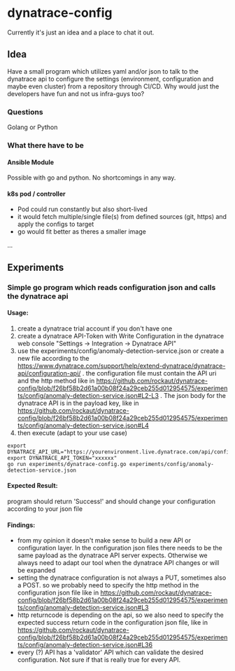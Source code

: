 # dynatrace-config
Currently it's just an idea and a place to chat it out.

## Idea

Have a small program which utilizes yaml and/or json to talk to the dynatrace api to configure the settings (environment, configuration and maybe even cluster) from a repository through CI/CD. Why would just the developers have fun and not us infra-guys too?

### Questions
Golang or Python

### What there have to be

#### Ansible Module

Possible with go and python. No shortcomings in any way.

#### k8s pod / controller

- Pod could run constantly but also short-lived
- it would fetch multiple/single file(s) from defined sources (git, https) and apply the configs to target
- go would fit better as theres a smaller image

...

## Experiments

### Simple go program which reads configuration json and calls the dynatrace api

#### Usage:
1. create a dynatrace trial account if you don't have one
2. create a dynatrace API-Token with Write Configuration in the dynatrace web console "Settings -> Integration -> Dynatrace API"
3. use the experiments/config/anomaly-detection-service.json or create a new file according to the https://www.dynatrace.com/support/help/extend-dynatrace/dynatrace-api/configuration-api/ . the configuration file must contain the API uri and the http method like in https://github.com/rockaut/dynatrace-config/blob/f26bf58b2d61a00b08f24a29ceb255d012954575/experiments/config/anomaly-detection-service.json#L2-L3 . The json body for the dynatrace API is in the payload key, like in https://github.com/rockaut/dynatrace-config/blob/f26bf58b2d61a00b08f24a29ceb255d012954575/experiments/config/anomaly-detection-service.json#L4
4. then execute (adapt to your use case)
```
export DYNATRACE_API_URL="https://yourenvironment.live.dynatrace.com/api/config"
export DYNATRACE_API_TOKEN="xxxxxx"
go run experiments/dynatrace-config.go experiments/config/anomaly-detection-service.json
```

#### Expected Result:
program should return 'Success!' and should change your configuration according to your json file

#### Findings:
- from my opinion it doesn't make sense to build a new API or configuration layer. In the configuration json files there needs to be the same payload as the dynatrace API server expects. Otherwise we always need to adapt our tool when the dynatrace API changes or will be expanded
- setting the dynatrace configuration is not always a PUT, sometimes also a POST. so we probably need to specify the http method in the configuration json file like in https://github.com/rockaut/dynatrace-config/blob/f26bf58b2d61a00b08f24a29ceb255d012954575/experiments/config/anomaly-detection-service.json#L3
- http returncode is depending on the api, so we also need to specify the expected success return code in the configuration json file, like in https://github.com/rockaut/dynatrace-config/blob/f26bf58b2d61a00b08f24a29ceb255d012954575/experiments/config/anomaly-detection-service.json#L36
- every (?) API has a 'validator' API which can validate the desired configuration. Not sure if that is really true for every API.